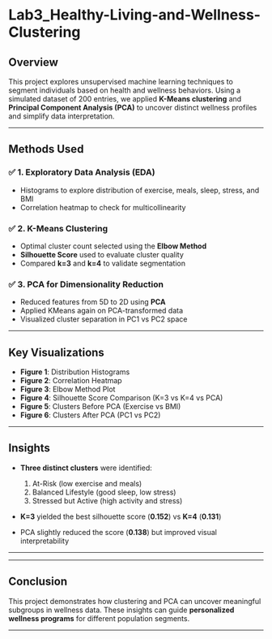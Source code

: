 # Lab3_Healthy-Living-and-Wellness-Clustering


##  Overview

This project explores unsupervised machine learning techniques to segment individuals based on health and wellness behaviors. Using a simulated dataset of 200 entries, we applied **K-Means clustering** and **Principal Component Analysis (PCA)** to uncover distinct wellness profiles and simplify data interpretation.

---

##  Methods Used

### ✅ 1. Exploratory Data Analysis (EDA)
- Histograms to explore distribution of exercise, meals, sleep, stress, and BMI
- Correlation heatmap to check for multicollinearity

### ✅ 2. K-Means Clustering
- Optimal cluster count selected using the **Elbow Method**
- **Silhouette Score** used to evaluate cluster quality
- Compared **k=3** and **k=4** to validate segmentation

### ✅ 3. PCA for Dimensionality Reduction
- Reduced features from 5D to 2D using **PCA**
- Applied KMeans again on PCA-transformed data
- Visualized cluster separation in PC1 vs PC2 space

---

## Key Visualizations

- **Figure 1**: Distribution Histograms
- **Figure 2**: Correlation Heatmap
- **Figure 3**: Elbow Method Plot
- **Figure 4**: Silhouette Score Comparison (K=3 vs K=4 vs PCA)
- **Figure 5**: Clusters Before PCA (Exercise vs BMI)
- **Figure 6**: Clusters After PCA (PC1 vs PC2)

---

##  Insights

- **Three distinct clusters** were identified:
  1.  At-Risk (low exercise and meals)
  2.  Balanced Lifestyle (good sleep, low stress)
  3.  Stressed but Active (high activity and stress)

- **K=3** yielded the best silhouette score (**0.152**) vs **K=4** (**0.131**)
- PCA slightly reduced the score (**0.138**) but improved visual interpretability

---


---

##  Conclusion

This project demonstrates how clustering and PCA can uncover meaningful subgroups in wellness data. These insights can guide **personalized wellness programs** for different population segments.

---


